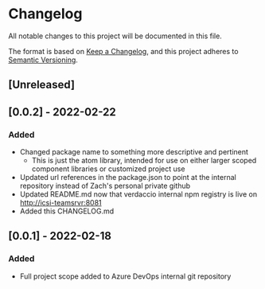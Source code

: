 # Changelog

All notable changes to this project will be documented in this file.

The format is based on [Keep a Changelog](https://keepachangelog.com/en/1.0.0/),
and this project adheres to [Semantic Versioning](https://semver.org/spec/v2.0.0.html).

## [Unreleased]

## [0.0.2] - 2022-02-22

### Added

- Changed package name to something more descriptive and pertinent
  - This is just the atom library, intended for use on either larger scoped component libraries or customized project use
- Updated url references in the package.json to point at the internal repository instead of Zach's personal private github
- Updated README.md now that verdaccio internal npm registry is live on [http://icsi-teamsrvr:8081](http://icsi-teamsrvr:8081)
- Added this CHANGELOG.md

## [0.0.1] - 2022-02-18

### Added

- Full project scope added to Azure DevOps internal git repository
